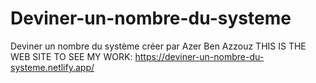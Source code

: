 # Deviner-un-nombre-du-systeme
 Deviner un nombre du système
 créer par Azer Ben Azzouz
 THIS IS THE WEB SITE TO SEE MY WORK:
 https://deviner-un-nombre-du-systeme.netlify.app/
